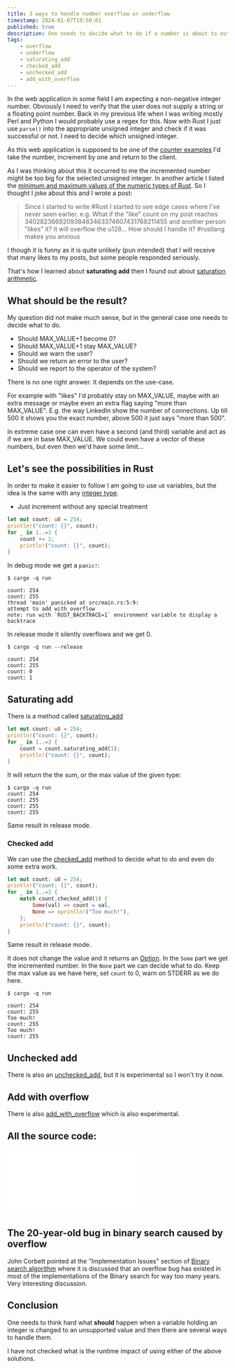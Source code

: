 ```yaml
---
title: 3 ways to handle number overflow or underflow
timestamp: 2024-01-07T19:50:01
published: true
description: One needs to decide what to do if a number is about to outgrow the current variable type - overflow or underflow.
tags:
    - overflow
    - underflow
    - saturating_add
    - checked_add
    - unchecked_add
    - add_with_overflow
---
```


In the web application in some field I am expecting a non-negative integer number. Obviously I need to verify that the user does not supply a string or a floating point number.
Back in my previous life when I was writing mostly Perl and Python I would probably use a regex for this. Now with Rust I just use `parse()` into the appropriate unsigned integer
and check if it was successful or not. I need to decide which unsigned integer.

As this web application is supposed to be one of the [counter examples](https://code-maven.com/counter) I'd take the number, increment by one and return to the client.

As I was thinking about this it occurred to me the incremented number might be too big for the selected unsigned integer.
In another article I listed the [minimum and maximum values of the numeric types of Rust](/minimum-and-maximum-values-of-numeric-types). So I thought I joke about this and I wrote a post:

> Since I started to write #Rust I started to see edge cases where I've never seen earlier. e.g. What if the "like" count on my post reaches 340282366920938463463374607431768211455 and another person "likes" it? It will overflow the u128...
> How should I handle it?
> #rustlang makes you anxious

I though it is funny as it is quite unlikely (pun intended) that I will receive that many likes to my posts, but some people responded seriously.

That's how I learned about **saturating add** then I found out about [saturation arithmetic](https://en.wikipedia.org/wiki/Saturation_arithmetic).

## What should be the result?

My question did not make much sense, but in the general case one needs to decide what to do.

* Should MAX_VALUE+1 become 0?
* Should MAX_VALUE+1 stay MAX_VALUE?
* Should we warn the user?
* Should we return an error to the user?
* Should we report to the operator of the system?

There is no one right answer. It depends on the use-case.

For example with "likes" I'd probably stay on MAX_VALUE, maybe with an extra message or maybe even an extra flag saying "more than MAX_VALUE". E.g. the way LinkedIn show the number of connections. Up till 500 it shows you the exact number, above 500 it just says "more than 500".

In extreme case one can even have a second (and third) variable and act as if we are in base MAX_VALUE. We could even have a vector of these numbers, but even then we'd have some limit...

## Let's see the possibilities in Rust

In order to make it easier to follow I am going to use `u8` variables, but the idea is the same with any [integer type](/minimum-and-maximum-values-of-numeric-types).

* Just increment without any special treatment

```rust
let mut count: u8 = 254;
println!("count: {}", count);
for _ in 1..=3 {
    count += 1;
    println!("count: {}", count);
}
```

In debug mode we get a `panic!`:

```
$ cargo -q run

count: 254
count: 255
thread 'main' panicked at src/main.rs:5:9:
attempt to add with overflow
note: run with `RUST_BACKTRACE=1` environment variable to display a backtrace
```

In release mode it silently overflows and we get 0.

```
$ cargo -q run --release

count: 254
count: 255
count: 0
count: 1
```


## Saturating add

There is a method called [saturating_add](https://doc.rust-lang.org/std/intrinsics/fn.saturating_add.html)

```rust
let mut count: u8 = 254;
println!("count: {}", count);
for _ in 1..=3 {
    count = count.saturating_add(1);
    println!("count: {}", count);
}
```

It will return the the sum, or the max value of the given type:

```
$ cargo -q run
count: 254
count: 255
count: 255
count: 255
```

Same result in release mode.

### Checked add

We can use the [checked_add](https://doc.rust-lang.org/std/primitive.u8.html#method.checked_add) method to decide what to do and
even do some extra work.

```rust
let mut count: u8 = 254;
println!("count: {}", count);
for _ in 1..=3 {
    match count.checked_add(1) {
        Some(val) => count = val,
        None => eprintln!("Too much!"),
    };
    println!("count: {}", count);
}
```

Same result in release mode.

It does not change the value and it returns an [Option](https://doc.rust-lang.org/std/option/enum.Option.html).
In the `Some` part we get the incremented number. In the `None` part we can decide what to do.
Keep the max value as we have here, set `count` to 0, warn on STDERR as we do here.

```
$ cargo -q run

count: 254
count: 255
Too much!
count: 255
Too much!
count: 255
```

## Unchecked add

There is also an [unchecked_add](https://doc.rust-lang.org/std/primitive.u8.html?search=Some#method.unchecked_add), but it is experimental so I won't try it now.


## Add with overflow

There is also [add_with_overflow](https://doc.rust-lang.org/std/intrinsics/fn.add_with_overflow.html) which is also experimental.

## All the source code:

![](examples/overflow/src/main.rs)

## The 20-year-old bug in binary search caused by overflow

John Corbett pointed at the  "Implementation Issues" section of [Binary search algorithm](https://en.wikipedia.org/wiki/Binary_search_algorithm) where it is discussed that
an overflow bug has existed in most of the implementations of the Binary search for way too many years. Very interesting discussion.

## Conclusion

One needs to think hard what **should** happen when a variable holding an integer is changed to an unsupported value and then there are several ways to handle them.

I have not checked what is the runtime impact of using either of the above solutions.


